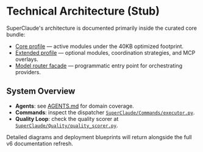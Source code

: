 # Technical Architecture (Stub)

SuperClaude's architecture is documented primarily inside the curated core
bundle:

- [Core profile](../../SuperClaude/Core/CLAUDE_CORE.md) — active modules under
  the 40KB optimized footprint.
- [Extended profile](../../SuperClaude/Core/CLAUDE_EXTENDED.md) — optional
  modules, coordination strategies, and MCP overlays.
- [Model router facade](../../SuperClaude/ModelRouter/facade.py) — programmatic
  entry point for orchestrating providers.

## System Overview

- **Agents**: see [AGENTS.md](../../SuperClaude/Core/AGENTS.md) for domain
  coverage.
- **Commands**: inspect the dispatcher
  [`SuperClaude/Commands/executor.py`](../../SuperClaude/Commands/executor.py).
- **Quality Loop**: check the quality scorer at
  [`SuperClaude/Quality/quality_scorer.py`](../../SuperClaude/Quality/quality_scorer.py).

Detailed diagrams and deployment blueprints will return alongside the full
v6 documentation refresh.
